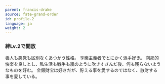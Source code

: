 ```yaml
---
parent: francis-drake
source: fate-grand-order
id: profile-2
language: ja
weight: 2
---
```


### 絆Lv.2で開放

善人も悪党も区別なくあつかう性格。
享楽主義者でとにかく派手好き。
刹那的快楽を良しとし、私生活も戦争も嵐のように吹きすさんだ後、何も残らないようなものを好む。
金銀財宝は好きだが、貯える事を愛するのではなく、散財する事を愛している。
